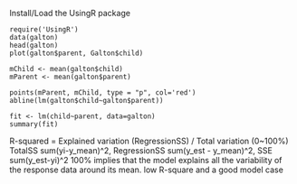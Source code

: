 Install/Load the UsingR package
```{R}
require('UsingR')
data(galton)
head(galton)
plot(galton$parent, Galton$child)
```

```{R}
mChild <- mean(galton$child)
mParent <- mean(galton$parent)

points(mParent, mChild, type = "p", col='red')
abline(lm(galton$child~galton$parent))

fit <- lm(child~parent, data=galton)
summary(fit) 

```
R-squared = Explained variation (RegressionSS) / Total variation (0~100%) 
TotalSS sum(yi-y_mean)^2, RegressionSS sum(y_est - y_mean)^2, SSE sum(y_est-yi)^2
100% implies that the model explains all the variability of the response data around its mean.
low R-square and a good model case
